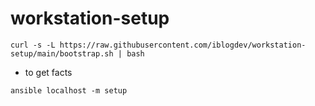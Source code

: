 # workstation-setup

```
curl -s -L https://raw.githubusercontent.com/iblogdev/workstation-setup/main/bootstrap.sh | bash
```

* to get facts

```
ansible localhost -m setup
```